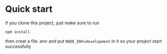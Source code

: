# Quick start
if you clone this project, just make sure to run
```
npm install
```

then creat a file .env and put `NODE_ENV=development` in it so your project start successfully
